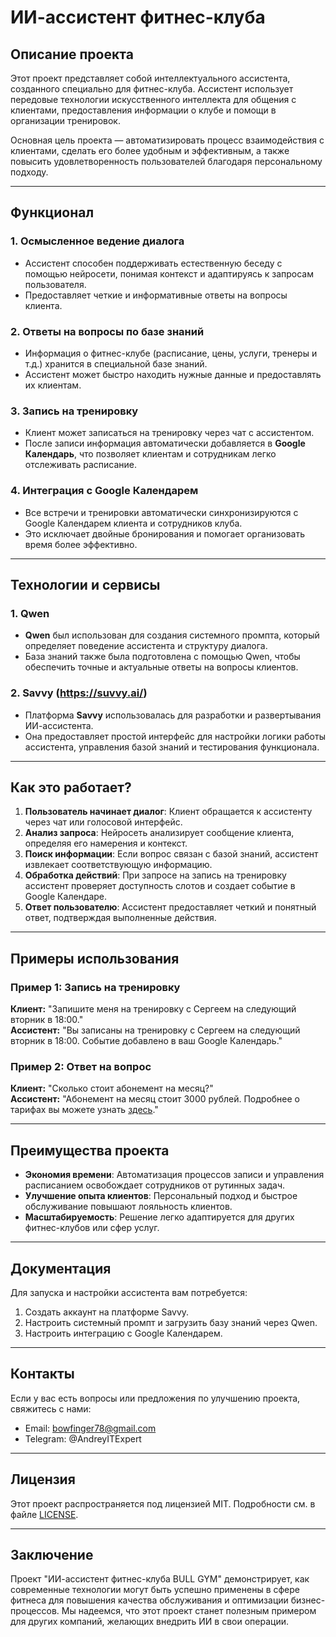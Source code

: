 # ИИ-ассистент фитнес-клуба

## Описание проекта

Этот проект представляет собой интеллектуального ассистента, созданного специально для фитнес-клуба. Ассистент использует передовые технологии искусственного интеллекта для общения с клиентами, предоставления информации о клубе и помощи в организации тренировок. 

Основная цель проекта — автоматизировать процесс взаимодействия с клиентами, сделать его более удобным и эффективным, а также повысить удовлетворенность пользователей благодаря персональному подходу.

---

## Функционал

### 1. **Осмысленное ведение диалога**
   - Ассистент способен поддерживать естественную беседу с помощью нейросети, понимая контекст и адаптируясь к запросам пользователя.
   - Предоставляет четкие и информативные ответы на вопросы клиента.

### 2. **Ответы на вопросы по базе знаний**
   - Информация о фитнес-клубе (расписание, цены, услуги, тренеры и т.д.) хранится в специальной базе знаний.
   - Ассистент может быстро находить нужные данные и предоставлять их клиентам.

### 3. **Запись на тренировку**
   - Клиент может записаться на тренировку через чат с ассистентом.
   - После записи информация автоматически добавляется в **Google Календарь**, что позволяет клиентам и сотрудникам легко отслеживать расписание.

### 4. **Интеграция с Google Календарем**
   - Все встречи и тренировки автоматически синхронизируются с Google Календарем клиента и сотрудников клуба.
   - Это исключает двойные бронирования и помогает организовать время более эффективно.

---

## Технологии и сервисы

### 1. **Qwen**
   - **Qwen** был использован для создания системного промпта, который определяет поведение ассистента и структуру диалога.
   - База знаний также была подготовлена с помощью Qwen, чтобы обеспечить точные и актуальные ответы на вопросы клиентов.

### 2. **Savvy (https://suvvy.ai/)**
   - Платформа **Savvy** использовалась для разработки и развертывания ИИ-ассистента.
   - Она предоставляет простой интерфейс для настройки логики работы ассистента, управления базой знаний и тестирования функционала.

---

## Как это работает?

1. **Пользователь начинает диалог**: Клиент обращается к ассистенту через чат или голосовой интерфейс.
2. **Анализ запроса**: Нейросеть анализирует сообщение клиента, определяя его намерения и контекст.
3. **Поиск информации**: Если вопрос связан с базой знаний, ассистент извлекает соответствующую информацию.
4. **Обработка действий**: При запросе на запись на тренировку ассистент проверяет доступность слотов и создает событие в Google Календаре.
5. **Ответ пользователю**: Ассистент предоставляет четкий и понятный ответ, подтверждая выполненные действия.

---

## Примеры использования

### Пример 1: Запись на тренировку
**Клиент:** "Запишите меня на тренировку с Сергеем на следующий вторник в 18:00."  
**Ассистент:** "Вы записаны на тренировку с Сергеем на следующий вторник в 18:00. Событие добавлено в ваш Google Календарь."

### Пример 2: Ответ на вопрос
**Клиент:** "Сколько стоит абонемент на месяц?"  
**Ассистент:** "Абонемент на месяц стоит 3000 рублей. Подробнее о тарифах вы можете узнать [здесь](#)."

---

## Преимущества проекта

- **Экономия времени**: Автоматизация процессов записи и управления расписанием освобождает сотрудников от рутинных задач.
- **Улучшение опыта клиентов**: Персональный подход и быстрое обслуживание повышают лояльность клиентов.
- **Масштабируемость**: Решение легко адаптируется для других фитнес-клубов или сфер услуг.

---

## Документация

Для запуска и настройки ассистента вам потребуется:
1. Создать аккаунт на платформе Savvy.
2. Настроить системный промпт и загрузить базу знаний через Qwen.
3. Настроить интеграцию с Google Календарем.

---

## Контакты

Если у вас есть вопросы или предложения по улучшению проекта, свяжитесь с нами:

- Email: bowfinger78@gmail.com
- Telegram: @AndreyITExpert

---

## Лицензия

Этот проект распространяется под лицензией MIT. Подробности см. в файле [LICENSE](LICENSE).

---

## Заключение

Проект "ИИ-ассистент фитнес-клуба BULL GYM" демонстрирует, как современные технологии могут быть успешно применены в сфере фитнеса для повышения качества обслуживания и оптимизации бизнес-процессов. Мы надеемся, что этот проект станет полезным примером для других компаний, желающих внедрить ИИ в свои операции.
